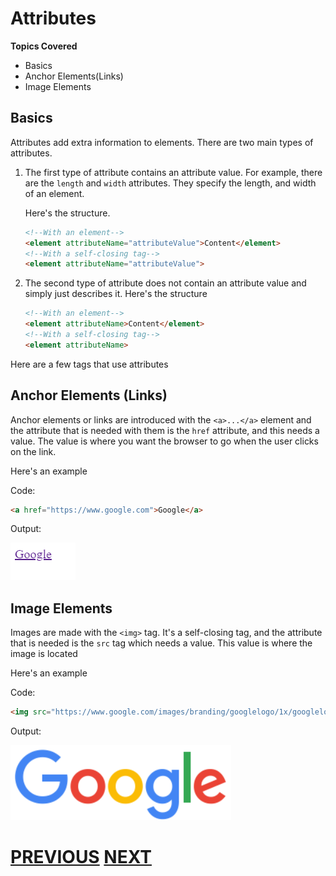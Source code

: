 # Attributes

**Topics Covered**
* Basics
* Anchor Elements(Links)
* Image Elements

## Basics

Attributes add extra information to elements. There are two main types of attributes.

1.	The first type of attribute contains an attribute value. For example, there are the `length` and `width` attributes. They specify the length, and width of an element.

	Here's the structure.

	```html
	<!--With an element-->
	<element attributeName="attributeValue">Content</element>
	<!--With a self-closing tag-->
	<element attributeName="attributeValue">
	```
2. The second type of attribute does not contain an attribute value and simply just describes it. 
	Here's the structure
	```html
	<!--With an element-->
	<element attributeName>Content</element>
	<!--With a self-closing tag-->
	<element attributeName>
	```
	
Here are a few tags that use attributes

## Anchor Elements (Links)

Anchor elements or links are introduced with the `<a>...</a>` element and the attribute that is needed with them is the `href` attribute, and this needs a value. The value is where you want the browser to go when the user clicks on the link.

Here's an example

Code:

```html
<a href="https://www.google.com">Google</a>
```
Output:

![Anchor Element Example](images/link.png)
## Image Elements

Images are made with the `<img>` tag. It's a self-closing tag, and the attribute that is needed is the `src` tag which needs a value. This value is where the image is located

Here's an example

Code:

```html
<img src="https://www.google.com/images/branding/googlelogo/1x/googlelogo_color_272x92dp.png">
```
Output:

![Image Element Example](images/image.png)
# [PREVIOUS](4.%20text.md) [NEXT]()
